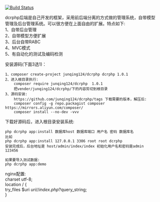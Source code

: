 [![Build Status](https://travis-ci.org/junqing124/dcrphp.svg?branch=master)](https://travis-ci.org/junqing124/dcrphp)  

dcrphp后端是自己开发的框架，采用前后端分离的方式做的管理系统，自带模型管理及后台管理系统。可以很方便在上面自由的扩展。特点如下:  
    1、自带后台管理  
    2、自带模型方便扩展  
    3、后台自带RABC  
    4、MVC模式  
    5、有自动化的测试及编码检测  
  
安装源码(下面3选1)：  

    1、composer create-project junqing124/dcrphp dcrphp 1.0.1
    2、进入根目录执行:
        composer require junqing124/dcrphp  1.0.1  
        把vender/junqing124/dcrphp/下的内容剪切到根目录  
    3、源码安装:
        https://github.com/junqing124/dcrphp/tags 下载需要的版本，解压后:  
        composer config -g repo.packagist composer https://mirrors.aliyun.com/composer/  
        composer install --no-dev -vvv  
        
 
下载好源码后，进入根目录安装系统:  

    php dcrphp app:install 数据库host 数据库端口 用户名 密码 数据库名   
    比如  
    php dcrphp app:install 127.0.0.1 3306 root root dcrphp  
    安装完成后，后台地址是 host/admin/index/index 初始化用户名和密码是admin 123456  

    如果要导入测试数据:    
    php dcrphp app:demo    
  
  
nginx配置:  
charset utf-8;  
location / {  
    try_files $uri $uri/ /index.php?$query_string;    
}  

